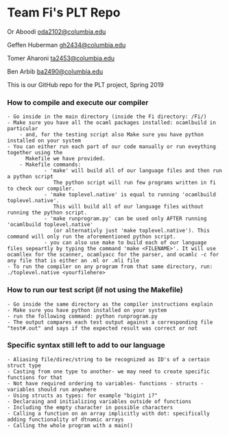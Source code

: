 # Team Fi's PLT Repo

Or Aboodi oda2102@columbia.edu

Geffen Huberman gh2434@columbia.edu

Tomer Aharoni ta2453@columbia.edu

Ben Arbib ba2490@columbia.edu

This is our GitHub repo for the PLT project, Spring 2019

### How to compile and execute our compiler
	- Go inside in the main directory (inside the Fi directory: /Fi/)
	- Make sure you have all the ocaml packages installed: ocamlbuild in particular
        - and, for the testing script also Make sure you have python installed on your system
	- You can either run each part of our code manually or run eveything together using the 
          Makefile we have provided.
        - Makefile commands:
                - 'make' will build all of our language files and then run a python script
                   The python script will run few programs written in fi to check our compiler.
                - 'make toplevel.native' is equal to running 'ocamlbuild toplevel.native'. 
                   This will build all of our language files without running the python script.
                - 'make runprogram.py' can be used only AFTER running 'ocamlbuild toplevel.native' 
                   (or alternativly just 'make toplevel.native'). This command will only run the aforementioned python script.
                - you can also use make to build each of our language files sepeartly by typing the command 'make <FILENAME>'. It will use ocamllex for the scanner, ocamlyacc for the parser, and ocamlc -c for any file that is either an .ml or .mli file   
	- To run the compiler on any program from that same directory, run: ./toplevel.native <yourfilehere>

### How to run our test script (if not using the Makefile)
	- Go inside the same directory as the compiler instructions explain
	- Make sure you have python installed on your system
	- run the following command: python runprogram.py
	- The output compares each test output against a corresponding file "test#.out" and says if the expected result was correct or not

### Specific syntax still left to add to our language
	- Aliasing file/direc/string to be recognized as ID's of a certain struct type
	- Casting from one type to another- we may need to create specific functions for that
	- Not have required ordering to variables- functions - structs - variables should run anywhere
	- Using structs as types: for example "bigint i?"	
	- Declaraing and initializing variables outside of functions
	- Including the empty character in possible characters
	- Calling a function on an array implicitly with dot: specifically adding functionality of dtnamic arrays
	- Calling the whole program with a main()
